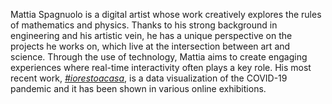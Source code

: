 Mattia Spagnuolo is a digital artist whose work creatively explores the rules of mathematics and physics.
Thanks to his strong background in engineering and his artistic vein, he has a unique perspective on the projects he works on, which live at the intersection between art and science.
Through the use of technology, Mattia aims to create engaging experiences where real-time interactivity often plays a key role.
His most recent work, *[#iorestoacasa](https://www.mattiaspagnuolo.com/works/iorestoacasa)*, is a data visualization of the COVID-19 pandemic and it has been shown in various online exhibitions.